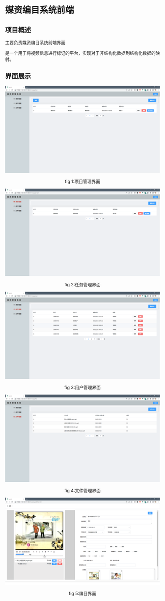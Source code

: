 # 媒资编目系统前端

## 项目概述

主要负责媒资编目系统前端界面

是一个用于将视频信息进行标记的平台，实现对于非结构化数据到结构化数据的映射。

## 界面展示

![program](asserts/img/program.png)

<p style='text-align:center'>fig 1:项目管理界面</p>

![task](asserts/img/task.png)

<p style='text-align:center'>fig 2:任务管理界面</p>

![user](asserts/img/user.png)

<p style='text-align:center'>fig 3:用户管理界面</p>

![file](asserts/img/file.png)

<p style='text-align:center'>fig 4:文件管理界面</p>

![catalog](asserts/img/catalog.png)

<p style='text-align:center'>fig 5:编目界面</p>
